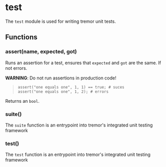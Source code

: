 
# test

The `test` module is used for writing tremor unit tests.
## Functions
### assert(name, expected, got)

Runs an assertion for a test, ensures that `expected` and `got` are the
same. If not errors.

**WARNING**: Do not run assertions in production code!

> ```tremor
> assert("one equals one", 1, 1) == true; # suces
> assert("one equals one", 1, 2); # errors
> ```

Returns an `bool`.

### suite()

The `suite` function is an entrypoint into tremor's
integrated unit testing framework


### test()

The `test` function is an entrypoint into tremor's
integrated unit testing framework


